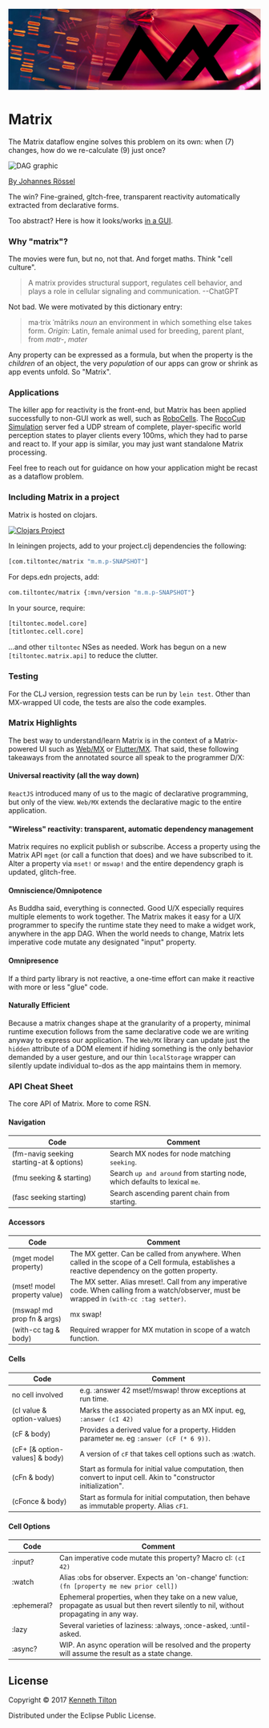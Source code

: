 ![Matrix cell culture](../../images/mx-banner-red.jpg)
# Matrix
The Matrix dataflow engine solves this problem on its own: when (7) changes, how do we re-calculate (9) just once?

![DAG graphic](https://github.com/kennytilton/matrix/blob/main/cljc/matrix/resources/death-pentagram.jpg?raw=true) 

[By Johannes Rössel](https://commons.wikimedia.org/w/index.php?curid=5559952)

The win? Fine-grained, gltch-free, transparent reactivity automatically extracted from declarative forms.

Too abstract? Here is how it looks/works [in a GUI](https://kennytilton.github.io/web-mx-quickstart/#/).

### Why "matrix"?
The movies were fun, but no, not that. And forget maths. Think "cell culture".

> A matrix provides structural support, regulates cell behavior, and plays a role in cellular signaling and communication. --ChatGPT

Not bad. We were motivated by this dictionary entry:

> ma·trix ˈmātriks *noun* an environment in which something else takes form. *Origin:* Latin, female animal used for breeding, parent plant, from *matr-*, *mater*

Any property can be expressed as a formula, but when the property is the _children_ of an object, the very _population_ of our apps can grow or shrink as app events unfold. So "Matrix".

### Applications

The killer app for reactivity is the front-end, but Matrix has been applied successfully to non-GUI work as well, such as [RoboCells](https://sourceforge.net/projects/robocells/). The [RocoCup Simulation](https://www.robocup.org/leagues/23) server fed a UDP stream of complete, player-specific world perception states to player clients every 100ms, which they had to parse and react to. If your app is similar, you may just want standalone Matrix processing.

Feel free to reach out for guidance on how your application might be recast as a dataflow problem.

### Including Matrix in a project
Matrix is hosted on clojars.

[![Clojars Project](https://img.shields.io/clojars/v/com.tiltontec/matrix.svg?include_prereleases)](https://clojars.org/com.tiltontec/matrix)

In leiningen projects, add to your project.clj dependencies the following:
```bash
[com.tiltontec/matrix "m.m.p-SNAPSHOT"]
```

For deps.edn projects, add:
```bash
com.tiltontec/matrix {:mvn/version "m.m.p-SNAPSHOT"}
```

In your source, require:
```bash
[tiltontec.model.core]
[titlontec.cell.core]
```
...and other `tiltontec` NSes as needed. Work has begun on a new `[tiltontec.matrix.api]` to reduce the clutter.

### Testing
For the CLJ version, regression tests can be run by `lein test`. Other than MX-wrapped UI code, the tests are also the code examples.

### Matrix Highlights
The best way to understand/learn Matrix is in the context of a Matrix-powered UI such as [Web/MX](https://github.com/kennytilton/web-mx) or [Flutter/MX](https://github.com/kennytilton/flutter-mx). That said, these following takeaways from the annotated source all speak to the programmer D/X:

#### Universal reactivity (all the way down)
`ReactJS` introduced many of us to the magic of declarative programming, but only of the view. `Web/MX` extends the declarative magic to the entire application. 

#### "Wireless" reactivity: transparent, automatic dependency management
Matrix requires no explicit publish or subscribe. Access a property using the Matrix API `mget` (or call a function that does) and we have subscribed to it. Alter a property via `mset!` or `mswap!` and the entire dependency graph is updated, glitch-free.

#### Omniscience/Omnipotence
As Buddha said, everything is connected. Good U/X especially requires multiple elements to work together. The Matrix makes it easy for a U/X programmer to specify  the runtime state they need to make a widget work, anywhere in the app DAG. When the world needs to change, Matrix lets imperative code mutate any designated "input" property.

#### Omnipresence
If a third party library is not reactive, a one-time effort can make it reactive with more or less "glue" code.

#### Naturally Efficient
Because a matrix changes shape at the granularity of a property, minimal runtime execution follows from the same declarative code we are writing anyway to express our application. The `Web/MX` library can update just the `hidden` attribute of a DOM element if hiding something is the only behavior demanded by a user gesture, and our thin `localStorage` wrapper can silently update individual to-dos as the app maintains them in memory. 

### API Cheat Sheet
The core API of Matrix. More to come RSN.

#### Navigation

| Code | Comment |
| ---- | ------- |
| (fm-navig seeking starting-at & options) |	Search MX nodes for node matching `seeking`. |
(fmu seeking & starting)	| Search `up and around` from starting node, which defaults to lexical `me`.
(fasc seeking starting)	| Search ascending parent chain from starting.

#### Accessors
| Code | Comment |
| ---- | ------- |
(mget model property)	| The MX getter. Can be called from anywhere. When called in the scope of a Cell formula, establishes a reactive dependency on the gotten property.
(mset! model property value)	| The MX setter. Alias mreset!. Call from any imperative code. When calling from a watch/observer, must be wrapped in `(with-cc :tag setter)`.
(mswap! md prop fn & args)|	mx swap!
(with-cc tag & body)	| Required wrapper for MX mutation in scope of a watch function.

#### Cells
| Code | Comment |
| ---- | ------- |
no cell involved | e.g. :answer 42	mset!/mswap! throw exceptions at run time.
(cI value & option-values)	| Marks the associated property as an MX input. eg, `:answer (cI 42)`
(cF & body)	| Provides a derived value for a property. Hidden parameter `me`. eg `:answer (cF (* 6 9))`.
(cF+ [& option-values] & body)	| A version of `cF` that takes cell options such as :watch.
(cFn & body)	| Start as formula for initial value computation, then convert to input cell. Akin to "constructor initialization".
(cFonce & body)	| Start as formula for initial computation, then behave as immutable property. Alias `cF1`.

#### Cell Options
| Code | Comment |
| ---- | ------- |
:input?	| Can imperative code mutate this property? Macro cI: `(cI 42)`
:watch	| Alias :obs for observer. Expects an 'on-change' function: `(fn [property me new prior cell])`
:ephemeral?	| Ephemeral properties, when they take on a new value, propagate as usual but then revert silently to nil, without propagating in any way.
:lazy	| Several varieties of laziness: :always, :once-asked, :until-asked.
:async? | WIP. An async operation will be resolved and the property will assume the result as a state change.

## License

Copyright © 2017 [Kenneth Tilton](http://github.com/kennytilton)

Distributed under the Eclipse Public License.
